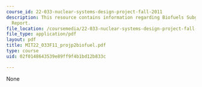 ```yaml
---
course_id: 22-033-nuclear-systems-design-project-fall-2011
description: This resource contains information regarding Biofuels Subgroup Progress
  Report.
file_location: /coursemedia/22-033-nuclear-systems-design-project-fall-2011/02f0148643539e89ff9f4b1bd12b833c_MIT22_033F11_projp2biofuel.pdf
file_type: application/pdf
layout: pdf
title: MIT22_033F11_projp2biofuel.pdf
type: course
uid: 02f0148643539e89ff9f4b1bd12b833c

---
```

None